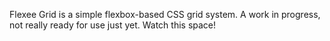 Flexee Grid is a simple flexbox-based CSS grid system. 
A work in progress, not really ready for use just yet. Watch this space!
